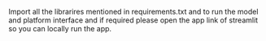 Import all the librarires mentioned in requirements.txt and to run the model and platform interface and if required please open the app link of streamlit so you can locally run the app.
